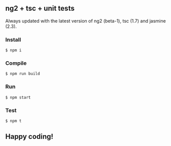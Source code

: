 ## ng2 + tsc + unit tests

Always updated with the latest version of  ng2 (beta-1), tsc (1.7) and jasmine (2.3).

### Install

```shell
$ npm i
```

### Compile

```shell
$ npm run build
```

### Run

```shell
$ npm start
```

### Test

```shell
$ npm t
```

## Happy coding!
